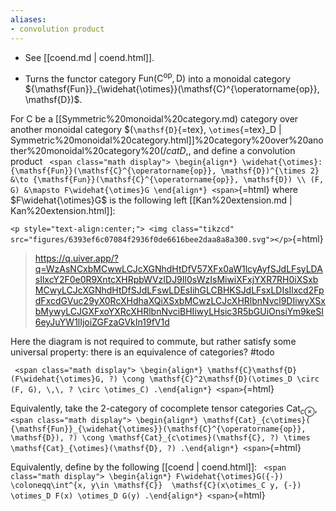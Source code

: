 ```yaml
---
aliases:
- convolution product
---
```















-   See [[coend.md | coend.html]].

-   Turns the functor category ${\mathsf{Fun}}(\mathsf{C}^{\operatorname{op}}, \mathsf{D})$ into a monoidal category ${\mathsf{Fun}}_{\widehat{\otimes}}(\mathsf{C}^{\operatorname{op}}, \mathsf{D})$.

For $\mathsf{C}$ be a [[Symmetric%20monoidal%20category.md) category over another monoidal category \$(`\mathsf{D}`{=tex}, `\otimes`{=tex}\_D | Symmetric%20monoidal%20category.html]]%20category%20over%20another%20monoidal%20category%20$(/cat{D},%20/tensor_D)$, and define a convolution product `
<span class="math display">
\begin{align*}
\widehat{\otimes}: {\mathsf{Fun}}(\mathsf{C}^{\operatorname{op}}, \mathsf{D})^{\times 2} &\to {\mathsf{Fun}}(\mathsf{C}^{\operatorname{op}}, \mathsf{D}) \\
(F, G) &\mapsto F\widehat{\otimes}G
\end{align*}
<span>`{=html} where $F\widehat{\otimes}G$ is the following left [[Kan%20extension.md | Kan%20extension.html]]:

`<p style="text-align:center;"> <img class="tikzcd" src="figures/6393ef6c07084f2936f0de6616bee2daa8a8a300.svg"></p>`{=html}

> <https://q.uiver.app/?q=WzAsNCxbMCwwLCJcXGNhdHtDfV57XFx0aW1lcyAyfSJdLFsyLDAsIlxcY2F0e0R9XntcXHRpbWVzIDJ9Il0sWzIsMiwiXFxjYXR7RH0iXSxbMCwyLCJcXGNhdHtDfSJdLFswLDEsIihGLCBHKSJdLFsxLDIsIlxcd2FpdFxcdGVuc29yX0RcXHdhaXQiXSxbMCwzLCJcXHRlbnNvcl9DIiwyXSxbMywyLCJGXFxoYXRcXHRlbnNvciBHIiwyLHsic3R5bGUiOnsiYm9keSI6eyJuYW1lIjoiZGFzaGVkIn19fV1d>

Here the diagram is not required to commute, but rather satisfy some universal property: there is an equivalence of categories? \#todo

`
<span class="math display">
\begin{align*}
\mathsf{C}\mathsf{D}(F\widehat{\otimes}G, ?) \cong \mathsf{C}^2\mathsf{D}(\otimes_D \circ (F, G), \,\, ? \circ \otimes_C)
.\end{align*}
<span>`{=html}

Equivalently, take the 2-category of cocomplete tensor categories $\mathsf{Cat}_{c\otimes}$, `
<span class="math display">
\begin{align*}
\mathsf{Cat}_{c\otimes}( {\mathsf{Fun}}_{\widehat{\otimes}}(\mathsf{C}^{\operatorname{op}}, \mathsf{D}), ?) \cong \mathsf{Cat}_{c\otimes}(\mathsf{C}, ?) \times \mathsf{Cat}_{\otimes}(\mathsf{D}, ?)
.\end{align*}
<span>`{=html}

Equivalently, define by the following [[coend | coend.html]]: `
<span class="math display">
\begin{align*}
F\widehat{\otimes}G({-}) \coloneqq\int^{x, y\in \mathsf{C}} 
\mathsf{C}(x\otimes_C y, {-}) \otimes_D F(x) \otimes_D G(y)
.\end{align*}
<span>`{=html}
